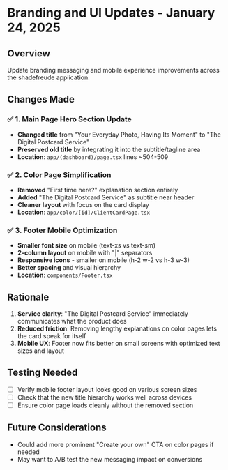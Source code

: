 # Branding and UI Updates - January 24, 2025

## Overview
Update branding messaging and mobile experience improvements across the shadefreude application.

## Changes Made

### ✅ 1. Main Page Hero Section Update
- **Changed title** from "Your Everyday Photo, Having Its Moment" to "The Digital Postcard Service"
- **Preserved old title** by integrating it into the subtitle/tagline area
- **Location**: `app/(dashboard)/page.tsx` lines ~504-509

### ✅ 2. Color Page Simplification  
- **Removed** "First time here?" explanation section entirely
- **Added** "The Digital Postcard Service" as subtitle near header
- **Cleaner layout** with focus on the card display
- **Location**: `app/color/[id]/ClientCardPage.tsx`

### ✅ 3. Footer Mobile Optimization
- **Smaller font size** on mobile (text-xs vs text-sm)
- **2-column layout** on mobile with "|" separators
- **Responsive icons** - smaller on mobile (h-2 w-2 vs h-3 w-3)
- **Better spacing** and visual hierarchy
- **Location**: `components/Footer.tsx`

## Rationale
1. **Service clarity**: "The Digital Postcard Service" immediately communicates what the product does
2. **Reduced friction**: Removing lengthy explanations on color pages lets the card speak for itself  
3. **Mobile UX**: Footer now fits better on small screens with optimized text sizes and layout

## Testing Needed
- [ ] Verify mobile footer layout looks good on various screen sizes
- [ ] Check that the new title hierarchy works well across devices
- [ ] Ensure color page loads cleanly without the removed section

## Future Considerations
- Could add more prominent "Create your own" CTA on color pages if needed
- May want to A/B test the new messaging impact on conversions 
